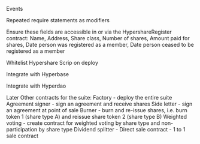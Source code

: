 <!-- Merge Holders, Holders Delegates and Holders Frozen into a single HypershareRegister contract -->

<!-- Error messages -->

Events

Repeated require statements as modifiers

Ensure these fields are accessible in or via the HypershareRegister contract: Name, Address, Share class, Number of shares, Amount paid for shares, Date person was registered as a member, Date person ceased to be registered as a member

Whitelist Hypershare Scrip on deploy

Integrate with Hyperbase 

Integrate with Hyperdao

Later Other contracts for the suite:
	Factory - deploy the entire suite
	Agreement signer - sign an agreement and receive shares
	Side letter - sign an agreement at point of sale 
	Burner - burn and re-issue shares, i.e. burn token 1 (share type A) and reissue share token 2 (share type B)
	Weighted voting - create contract for weighted voting by share type and non-participation by share type
	Dividend splitter - 
	Direct sale contract - 1 to 1 sale contract